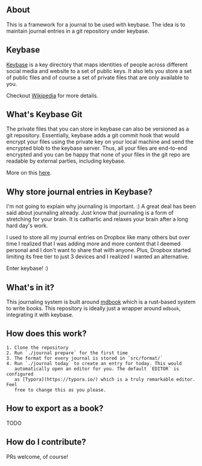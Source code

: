 ## About
This is a framework for a journal to be used with keybase. The idea is to
maintain journal entries in a git repository under keybase.

## Keybase
[Keybase](https://keybase.io) is a key directory that maps identities of people
across different social media and website to a set of public keys. It also lets
you store a set of public files and of course a set of private files that are
only available to you.

Checkout [Wikipedia](https://en.wikipedia.org/wiki/Keybase) for more details.

## What's Keybase Git
The private files that you can store in keybase can also be versioned as a git
repository. Essentially, keybase adds a git commit hook that would encrypt your
files using the private key on your local machine and send the encrypted blob
to the keybase server. Thus, all your files are end-to-end encrypted and you
can be happy that none of your files in the git repo are readable by external
parties, including keybase.

More on this [here](https://keybase.io/blog/encrypted-git-for-everyone).

## Why store journal entries in Keybase?
I'm not going to explain why journaling is important. :) A great deal has been
said about journaling already. Just know that journaling is a form of
stretching for your brain. It is cathartic and relaxes your brain after a long
hard day's work.

I used to store all my journal entries on Dropbox like many others but over
time I realized that I was adding more and more content that I deemed personal
and I don't want to share that with anyone. Plus, Dropbox started limiting its
free tier to just 3 devices and I realized I wanted an alternative.

Enter keybase! :)

## What's in it?
This journaling system is built around
[mdbook](https://github.com/rust-lang-nursery/mdBook) which is a rust-based
system to write books. This repository is ideally just a wrapper around
`mdbook`, integrating it with keybase.

## How does this work?

    1. Clone the repository
    2. Run `./journal prepare` for the first time
    3. The format for every journal is stored in `src/format/`
    4. Run `./journal today` to create an entry for today. This would
       automatically open an editor for you. The default `EDITOR` is configured
       as [Typora](https://typora.io/) which is a truly remarkable editor. Feel
       free to change this as you please.

## How to export as a book?
TODO

## How do I contribute?
PRs welcome, of course!
